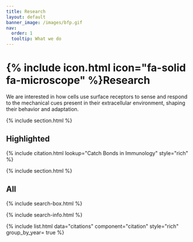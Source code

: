 ```yaml
---
title: Research
layout: default
banner_image: /images/bfp.gif
nav:
  order: 1
  tooltip: What we do
---
```


# {% include icon.html icon="fa-solid fa-microscope" %}Research

We are interested in how cells use surface receptors to sense and respond to the mechanical cues present in their extracellular environment, shaping their behavior and adaptation.

{% include section.html %}

## Highlighted

{% include citation.html lookup="Catch Bonds in Immunology" style="rich" %}

{% include section.html %}

## All

{% include search-box.html %}

{% include search-info.html %}

{% include list.html data="citations" component="citation" style="rich" group_by_year= true %}
